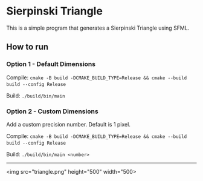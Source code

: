 # Sierpinski Triangle

This is a simple program that generates a Sierpinski Triangle using SFML.

## How to run
### Option 1 - Default Dimensions
Compile: `cmake -B build -DCMAKE_BUILD_TYPE=Release && cmake --build build --config Release`

Build: `./build/bin/main`

### Option 2 - Custom Dimensions
Add a custom precision number. Default is 1 pixel. 

Compile: `cmake -B build -DCMAKE_BUILD_TYPE=Release && cmake --build build --config Release`

Build: `./build/bin/main <number>`

<hr>

<img src="triangle.png" height="500" width="500></img>